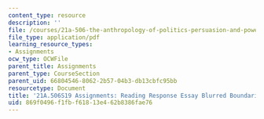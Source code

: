 ```yaml
---
content_type: resource
description: ''
file: /courses/21a-506-the-anthropology-of-politics-persuasion-and-power-spring-2019/869f0496f1fbf61813e462b8386fae76_MIT21A_506S19_Sec3Mod3Respons3.pdf
file_type: application/pdf
learning_resource_types:
- Assignments
ocw_type: OCWFile
parent_title: Assignments
parent_type: CourseSection
parent_uid: 66804546-8062-2b57-04b3-db13cbfc95bb
resourcetype: Document
title: '21A.506S19 Assignments: Reading Response Essay Blurred Boundaries 3'
uid: 869f0496-f1fb-f618-13e4-62b8386fae76
---
```

